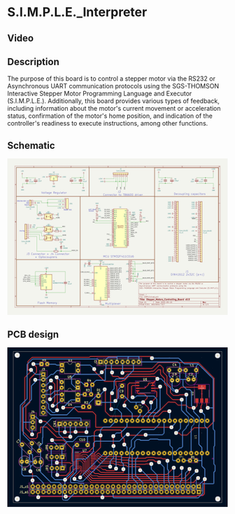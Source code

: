 # S.I.M.P.L.E._Interpreter

## Video

## Description
The purpose of this board is to control a stepper motor via the RS232 or Asynchronous UART communication protocols using the SGS-THOMSON Interactive Stepper Motor Programming Language and Executor (S.I.M.P.L.E.). Additionally, this board provides various types of feedback, including information about the motor's current movement or acceleration status, confirmation of the motor's home position, and indication of the controller's readiness to execute instructions, among other functions.

## Schematic
![App Screenshot](https://github.com/ArtemHW/images/blob/main/Schematic_simple.jpg)
## PCB design
![App Screenshot](https://github.com/ArtemHW/images/blob/main/pcb_design_simple.png)